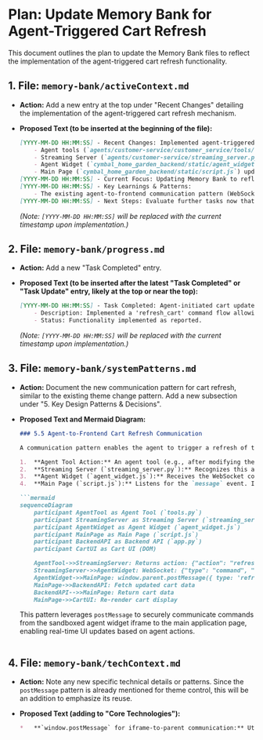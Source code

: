 # Plan: Update Memory Bank for Agent-Triggered Cart Refresh

This document outlines the plan to update the Memory Bank files to reflect the implementation of the agent-triggered cart refresh functionality.

## 1. File: `memory-bank/activeContext.md`

*   **Action:** Add a new entry at the top under "Recent Changes" detailing the implementation of the agent-triggered cart refresh mechanism.
*   **Proposed Text (to be inserted at the beginning of the file):**

    ```markdown
    [YYYY-MM-DD HH:MM:SS] - Recent Changes: Implemented agent-triggered cart refresh functionality.
        - Agent tools (`agents/customer-service/customer_service/tools/tools.py`) updated to potentially return `{"action": "refresh_cart"}`.
        - Streaming Server (`agents/customer-service/streaming_server.py`) updated to send a WebSocket command `{"type": "command", "command_name": "refresh_cart"}`.
        - Agent Widget (`cymbal_home_garden_backend/static/agent_widget.js`) updated to relay this command via `window.parent.postMessage`.
        - Main Page (`cymbal_home_garden_backend/static/script.js`) updated to listen for this `postMessage` and trigger cart re-fetch/re-render.
    [YYYY-MM-DD HH:MM:SS] - Current Focus: Updating Memory Bank to reflect agent-triggered cart refresh feature completion.
    [YYYY-MM-DD HH:MM:SS] - Key Learnings & Patterns:
        - The existing agent-to-frontend communication pattern (WebSocket -> iframe `postMessage` -> main page listener) is reusable for various agent-initiated UI updates, now including cart refresh.
    [YYYY-MM-DD HH:MM:SS] - Next Steps: Evaluate further tasks now that agent-triggered cart refresh is complete.
    ```
    *(Note: `[YYYY-MM-DD HH:MM:SS]` will be replaced with the current timestamp upon implementation.)*

## 2. File: `memory-bank/progress.md`

*   **Action:** Add a new "Task Completed" entry.
*   **Proposed Text (to be inserted after the latest "Task Completed" or "Task Update" entry, likely at the top or near the top):**

    ```markdown
    [YYYY-MM-DD HH:MM:SS] - Task Completed: Agent-initiated cart updates are visually reflected on the website.
        - Description: Implemented a 'refresh_cart' command flow allowing the agent to trigger a visual refresh of the shopping cart on the main website. This involved changes in agent tools, the ADK streaming server, the agent widget JavaScript, and the main page JavaScript.
        - Status: Functionality implemented as reported.
    ```
    *(Note: `[YYYY-MM-DD HH:MM:SS]` will be replaced with the current timestamp upon implementation.)*

## 3. File: `memory-bank/systemPatterns.md`

*   **Action:** Document the new communication pattern for cart refresh, similar to the existing theme change pattern. Add a new subsection under "5. Key Design Patterns & Decisions".
*   **Proposed Text and Mermaid Diagram:**

    ```markdown
    ### 5.5 Agent-to-Frontend Cart Refresh Communication

    A communication pattern enables the agent to trigger a refresh of the shopping cart on the main website, ensuring visual consistency after agent-initiated modifications. This pattern is similar to the theme control communication.

    1.  **Agent Tool Action:** An agent tool (e.g., after modifying the cart) returns an action, such as `{"action": "refresh_cart"}`.
    2.  **Streaming Server (`streaming_server.py`):** Recognizes this action and sends a WebSocket command to the agent widget, like `{"type": "command", "command_name": "refresh_cart"}`.
    3.  **Agent Widget (`agent_widget.js`):** Receives the WebSocket command and uses `window.parent.postMessage({ type: 'refresh_cart_command' }, '*')` to send a message to the main page (parent window).
    4.  **Main Page (`script.js`):** Listens for the `message` event. If the message type is `refresh_cart_command`, it triggers a function to re-fetch cart data from the backend and re-render the cart display.

    ```mermaid
    sequenceDiagram
        participant AgentTool as Agent Tool (`tools.py`)
        participant StreamingServer as Streaming Server (`streaming_server.py`)
        participant AgentWidget as Agent Widget (`agent_widget.js`)
        participant MainPage as Main Page (`script.js`)
        participant BackendAPI as Backend API (`app.py`)
        participant CartUI as Cart UI (DOM)

        AgentTool->>StreamingServer: Returns action: {"action": "refresh_cart"}
        StreamingServer->>AgentWidget: WebSocket: {"type": "command", "command_name": "refresh_cart"}
        AgentWidget->>MainPage: window.parent.postMessage({ type: 'refresh_cart_command' })
        MainPage->>BackendAPI: Fetch updated cart data
        BackendAPI-->>MainPage: Return cart data
        MainPage->>CartUI: Re-render cart display
    ```

    This pattern leverages `postMessage` to securely communicate commands from the sandboxed agent widget iframe to the main application page, enabling real-time UI updates based on agent actions.
    ```

## 4. File: `memory-bank/techContext.md`

*   **Action:** Note any new specific technical details or patterns. Since the `postMessage` pattern is already mentioned for theme control, this will be an addition to emphasize its reuse.
*   **Proposed Text (adding to "Core Technologies"):**

    ```markdown
    *   **`window.postMessage` for iframe-to-parent communication:** Utilized by the `agent_widget.js` to send commands (e.g., theme changes, cart refresh requests) from the embedded agent widget to the main `script.js` on the parent page. This is a standard and secure way to enable cross-origin communication between an iframe and its parent.